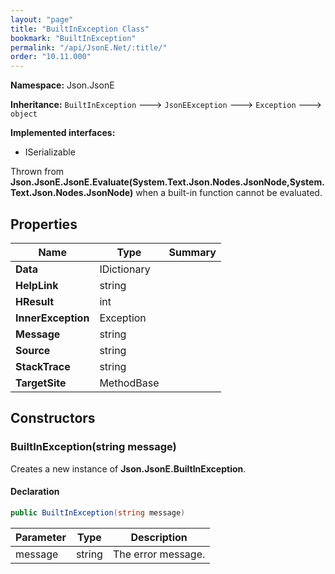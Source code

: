 ```yaml
---
layout: "page"
title: "BuiltInException Class"
bookmark: "BuiltInException"
permalink: "/api/JsonE.Net/:title/"
order: "10.11.000"
---
```

**Namespace:** Json.JsonE

**Inheritance:**
`BuiltInException`
 🡒 
`JsonEException`
 🡒 
`Exception`
 🡒 
`object`

**Implemented interfaces:**

- ISerializable

Thrown from **Json.JsonE.JsonE.Evaluate(System.Text.Json.Nodes.JsonNode,System.Text.Json.Nodes.JsonNode)** when a built-in function cannot be evaluated.

## Properties

| Name | Type | Summary |
|---|---|---|
| **Data** | IDictionary |  |
| **HelpLink** | string |  |
| **HResult** | int |  |
| **InnerException** | Exception |  |
| **Message** | string |  |
| **Source** | string |  |
| **StackTrace** | string |  |
| **TargetSite** | MethodBase |  |

## Constructors

### BuiltInException(string message)

Creates a new instance of **Json.JsonE.BuiltInException**.

#### Declaration

```c#
public BuiltInException(string message)
```

| Parameter | Type | Description |
|---|---|---|
| message | string | The error message. |


